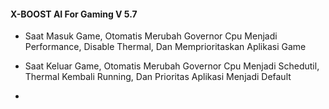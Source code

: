 #### X-BOOST AI For Gaming V 5.7


- Saat Masuk Game, Otomatis Merubah Governor Cpu Menjadi Performance, Disable Thermal, Dan Memprioritaskan Aplikasi Game 

- Saat Keluar Game, Otomatis Merubah Governor Cpu Menjadi Schedutil, Thermal Kembali Running, Dan Prioritas Aplikasi Menjadi Default

- 
